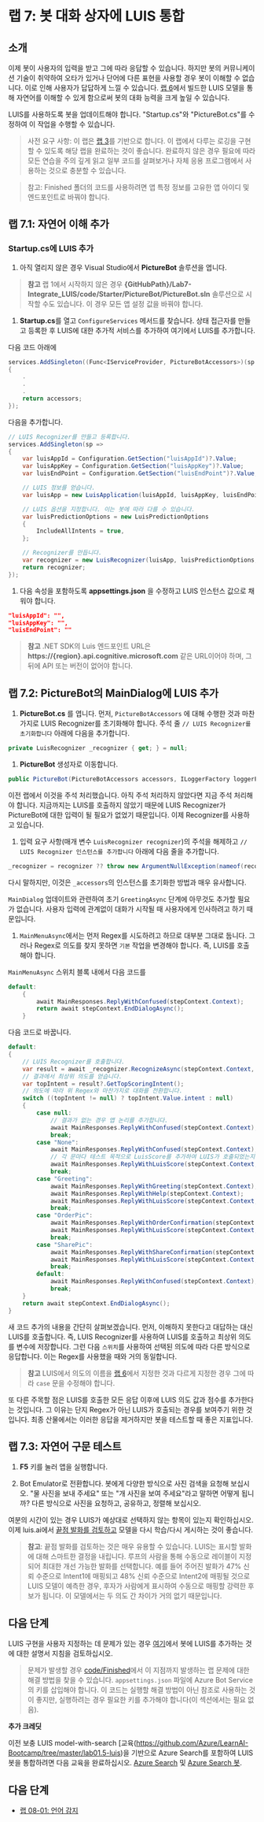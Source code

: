 ﻿---
lab:
    title: '랩 7: 봇 대화 상자에 LUIS 통합'
    module: '모듈 5: LUIS로 봇 개선'
---

# 랩 7: 봇 대화 상자에 LUIS 통합

## 소개

이제 봇이 사용자의 입력을 받고 그에 따라 응답할 수 있습니다. 하지만 봇의 커뮤니케이션 기술이 취약하여 오타가 있거나 단어에 다른 표현을 사용할 경우 봇이 이해할 수 없습니다. 이로 인해 사용자가 답답하게 느낄 수 있습니다. [랩 6](../Lab6-Implement_LUIS/02-Implement_LUIS.md)에서 빌드한 LUIS 모델을 통해 자연어를 이해할 수 있게 함으로써 봇의 대화 능력을 크게 높일 수 있습니다.

LUIS를 사용하도록 봇을 업데이트해야 합니다. "Startup.cs"와 "PictureBot.cs"를 수정하여 이 작업을 수행할 수 있습니다.

> 사전 요구 사항: 이 랩은 [랩 3](../Lab3-Basic_Filter_Bot/02-Basic_Filter_Bot.md)를 기반으로 합니다. 이 랩에서 다루는 로깅을 구현할 수 있도록 해당 랩을 완료하는 것이 좋습니다. 완료하지 않은 경우 필요에 따라 모든 연습을 주의 깊게 읽고 일부 코드를 살펴보거나 자체 응용 프로그램에서 사용하는 것으로 충분할 수 있습니다.

>참고: Finished 폴더의 코드를 사용하려면 앱 특정 정보를 고유한 앱 아이디 및 엔드포인트로 바꿔야 합니다.

## 랩 7.1: 자연어 이해 추가

### Startup.cs에 LUIS 추가

1.  아직 열리지 않은 경우 Visual Studio에서 **PictureBot** 솔루션을 엽니다.

> **참고** 랩 1에서 시작하지 않은 경우 **{GitHubPath}/Lab7-Integrate_LUIS/code/Starter/PictureBot/PictureBot.sln** 솔루션으로 시작할 수도 있습니다.
> 이 경우 모든 앱 설정 값을 바꿔야 합니다.

1.  **Startup.cs**를 열고 `ConfigureServices` 메서드를 찾습니다. 상태 접근자를 만들고 등록한 후 LUIS에 대한 추가적 서비스를 추가하여 여기에서 LUIS를 추가합니다.

다음 코드 아래에

```csharp
services.AddSingleton((Func<IServiceProvider, PictureBotAccessors>)(sp =>
{
    .
    .
    .
    return accessors;
});
```

다음을 추가합니다.

```csharp
// LUIS Recognizer를 만들고 등록합니다.
services.AddSingleton(sp =>
{
    var luisAppId = Configuration.GetSection("luisAppId")?.Value;
    var luisAppKey = Configuration.GetSection("luisAppKey")?.Value;
    var luisEndPoint = Configuration.GetSection("luisEndPoint")?.Value;

    // LUIS 정보를 얻습니다.
    var luisApp = new LuisApplication(luisAppId, luisAppKey, luisEndPoint);

    // LUIS 옵션을 지정합니다. 이는 봇에 따라 다를 수 있습니다.
    var luisPredictionOptions = new LuisPredictionOptions
    {
        IncludeAllIntents = true,
    };

    // Recognizer를 만듭니다.
    var recognizer = new LuisRecognizer(luisApp, luisPredictionOptions, true, null);
    return recognizer;
});
```

1.  다음 속성을 포함하도록 **appsettings.json** 을 수정하고 LUIS 인스턴스 값으로 채워야 합니다.

```json
"luisAppId": "",
"luisAppKey": "",
"luisEndPoint": ""
```

> **참고** .NET SDK의 Luis 엔드포인트 URL은 **https://{region}.api.cognitive.microsoft.com** 같은 URL이어야 하며, 그 뒤에 API 또는 버전이 없어야 합니다.

## 랩 7.2: PictureBot의 MainDialog에 LUIS 추가

1.  **PictureBot.cs** 를 엽니다. 먼저, `PictureBotAccessors` 에 대해 수행한 것과 마찬가지로 LUIS Recognizer를 초기화해야 합니다. 주석 줄 `// LUIS Recognizer를 초기화합니다` 아래에 다음을 추가합니다.

```csharp
private LuisRecognizer _recognizer { get; } = null;
```

1.  **PictureBot** 생성자로 이동합니다.

```csharp
public PictureBot(PictureBotAccessors accessors, ILoggerFactory loggerFactory /*, LuisRecognizer recognizer*/)
```

이전 랩에서 이것을 주석 처리했습니다. 아직 주석 처리하지 않았다면 지금 주석 처리해야 합니다. 지금까지는 LUIS를 호출하지 않았기 때문에 LUIS Recognizer가 PictureBot에 대한 입력이 될 필요가 없었기 때문입니다. 이제 Recognizer를 사용하고 있습니다.

1.  입력 요구 사항(매개 변수 `LuisRecognizer recognizer`)의 주석을 해제하고 `// LUIS Recognizer 인스턴스를 추가합니다` 아래에 다음 줄을 추가합니다.

```csharp
_recognizer = recognizer ?? throw new ArgumentNullException(nameof(recognizer));
```

다시 말하지만, 이것은 `_accessors`의 인스턴스를 초기화한 방법과 매우 유사합니다.

`MainDialog` 업데이트와 관련하여 초기 `GreetingAsync` 단계에 아무것도 추가할 필요가 없습니다. 사용자 입력에 관계없이 대화가 시작될 때 사용자에게 인사하려고 하기 때문입니다.

1.  `MainMenuAsync`에서는 먼저 Regex를 시도하려고 하므로 대부분 그대로 둡니다. 그러나 Regex로 의도를 찾지 못하면 `기본` 작업을 변경해야 합니다. 즉, LUIS를 호출해야 합니다.

`MainMenuAsync` 스위치 블록 내에서 다음 코드를

```csharp
default:
    {
        await MainResponses.ReplyWithConfused(stepContext.Context);
        return await stepContext.EndDialogAsync();
    }
```

다음 코드로 바꿉니다.

```csharp
default:
{
    // LUIS Recognizer를 호출합니다.
    var result = await _recognizer.RecognizeAsync(stepContext.Context, cancellationToken);
    // 결과에서 최상위 의도를 얻습니다.
    var topIntent = result?.GetTopScoringIntent();
    // 의도에 따라 위 Regex와 마찬가지로 대화를 전환합니다.
    switch ((topIntent != null) ? topIntent.Value.intent : null)
    {
        case null:
            // 결과가 없는 경우 앱 논리를 추가합니다.
            await MainResponses.ReplyWithConfused(stepContext.Context);
            break;
        case "None":
            await MainResponses.ReplyWithConfused(stepContext.Context);
            // 각 문마다 테스트 목적으로 LuisScore를 추가하여 LUIS가 호출되었는지 여부를 알 수 있습니다.
            await MainResponses.ReplyWithLuisScore(stepContext.Context, topIntent.Value.intent, topIntent.Value.score);
            break;
        case "Greeting":
            await MainResponses.ReplyWithGreeting(stepContext.Context);
            await MainResponses.ReplyWithHelp(stepContext.Context);
            await MainResponses.ReplyWithLuisScore(stepContext.Context, topIntent.Value.intent, topIntent.Value.score);
            break;
        case "OrderPic":
            await MainResponses.ReplyWithOrderConfirmation(stepContext.Context);
            await MainResponses.ReplyWithLuisScore(stepContext.Context, topIntent.Value.intent, topIntent.Value.score);
            break;
        case "SharePic":
            await MainResponses.ReplyWithShareConfirmation(stepContext.Context);
            await MainResponses.ReplyWithLuisScore(stepContext.Context, topIntent.Value.intent, topIntent.Value.score);
            break;
        default:
            await MainResponses.ReplyWithConfused(stepContext.Context);
            break;
    }
    return await stepContext.EndDialogAsync();
}
```

새 코드 추가의 내용을 간단히 살펴보겠습니다. 먼저, 이해하지 못한다고 대답하는 대신 LUIS를 호출합니다. 즉, LUIS Recognizer를 사용하여 LUIS를 호출하고 최상위 의도를 변수에 저장합니다. 그런 다음 `스위치`를 사용하여 선택된 의도에 따라 다른 방식으로 응답합니다. 이는 Regex를 사용했을 때와 거의 동일합니다.

> **참고** LUIS에서 의도의 이름을 [랩 6](../Lab6-Implement_LUIS/02-Implement_LUIS.md)에서 지정한 것과 다르게 지정한 경우 그에 따라 `case` 문을 수정해야 합니다.

또 다른 주목할 점은 LUIS를 호출한 모든 응답 이후에 LUIS 의도 값과 점수를 추가한다는 것입니다. 그 이유는 단지 Regex가 아닌 LUIS가 호출되는 경우를 보여주기 위한 것입니다. 최종 산물에서는 이러한 응답을 제거하지만 봇을 테스트할 때 좋은 지표입니다.

## 랩 7.3: 자연어 구문 테스트

1.  **F5** 키를 눌러 앱을 실행합니다. 

1.  Bot Emulator로 전환합니다. 봇에게 다양한 방식으로 사진 검색을 요청해 보십시오. "물 사진을 보내 주세요" 또는 "개 사진을 보여 주세요"라고 말하면 어떻게 됩니까? 다른 방식으로 사진을 요청하고, 공유하고, 정렬해 보십시오.

여분의 시간이 있는 경우 LUIS가 예상대로 선택하지 않는 항목이 있는지 확인하십시오. 이제 luis.ai에서 [끝점 발화를 검토하고](https://docs.microsoft.com/ko-kr/azure/cognitive-services/LUIS/label-suggested-utterances) 모델을 다시 학습/다시 게시하는 것이 좋습니다.

> **참고**: 끝점 발화를 검토하는 것은 매우 유용할 수 있습니다.  LUIS는 표시할 발화에 대해 스마트한 결정을 내립니다.  루프의 사람을 통해 수동으로 레이블이 지정되어 최대한 개선 가능한 발화를 선택합니다.  예를 들어 주어진 발화가 47% 신뢰 수준으로 Intent1에 매핑되고 48% 신뢰 수준으로 Intent2에 매핑될 것으로 LUIS 모델이 예측한 경우, 후자가 사람에게 표시하여 수동으로 매핑할 강력한 후보가 됩니다. 이 모델에서는 두 의도 간 차이가 거의 없기 때문입니다.

## 다음 단계

LUIS 구현을 사용자 지정하는 데 문제가 있는 경우 [여기](https://docs.microsoft.com/ko-kr/azure/bot-service/bot-builder-howto-v4-luis?view=azure-bot-service-4.0&tabs=cs)에서 봇에 LUIS를 추가하는 것에 대한 설명서 지침을 검토하십시오.

> 문제가 발생할 경우 [code/Finished](./code/Finished)에서 이 지점까지 발생하는 랩 문제에 대한 해결 방법을 찾을 수 있습니다. `appsettings.json` 파일에 Azure Bot Service의 키를 삽입해야 합니다. 이 코드는 실행할 해결 방법이 아닌 참조로 사용하는 것이 좋지만, 실행하려는 경우 필요한 키를 추가해야 합니다(이 섹션에서는 필요 없음).

**추가 크레딧**

이전 보충 LUIS model-with-search [교육(https://github.com/Azure/LearnAI-Bootcamp/tree/master/lab01.5-luis)을 기반으로 Azure Search를 포함하여 LUIS 봇을 통합하려면 다음 교육을 완료하십시오. [Azure Search](https://github.com/Azure/LearnAI-Bootcamp/tree/master/lab02.1-azure_search) 및 [Azure Search 봇](https://github.com/Azure/LearnAI-Bootcamp/blob/master/lab02.2-building_bots/2_Azure_Search.md).

## 다음 단계

-   [랩 08-01: 언어 감지](../Lab8-Detect_Language/01-Introduction.md)
